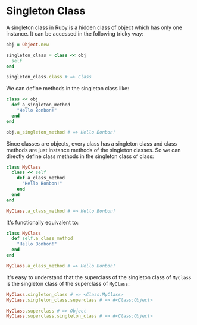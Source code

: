 # Singleton Class

A singleton class in Ruby is a hidden class of object which has only one instance. It can be accessed in the following tricky way:

```ruby
obj = Object.new

singleton_class = class << obj
  self
end

singleton_class.class # => Class
```

We can define methods in the singleton class like:

```ruby
class << obj
  def a_singleton_method
    "Hello Bonbon!"
  end
end

obj.a_singleton_method # => Hello Bonbon!
```

Since classes are objects, every class has a singleton class and class methods are just instance methods of the singleton classes. So we can directly define class methods in the singleton class of class:

```ruby
class MyClass
  class << self
    def a_class_method
      "Hello Bonbon!"
    end
  end
end

MyClass.a_class_method # => Hello Bonbon!
```

It's functionally equivalent to:

```ruby
class MyClass
  def self.a_class_method
    "Hello Bonbon!"
  end
end

MyClass.a_class_method # => Hello Bonbon!
```

It's easy to understand that the superclass of the singleton class of `MyClass` is the singleton class of the superclass of `MyClass`:

```ruby
MyClass.singleton_class # => <Class:MyClass>
MyClass.singleton_class.superclass # => #<Class:Object>

MyClass.superclass # => Object
MyClass.superclass.singleton_class # => #<Class:Object>
```
